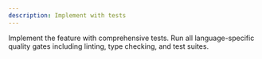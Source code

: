 ```yaml
---
description: Implement with tests
---
```


Implement the feature with comprehensive tests. Run all language-specific quality gates including linting, type checking, and test suites.